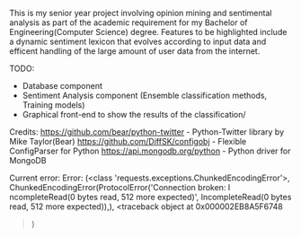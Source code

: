 This is my senior year project involving opinion mining and sentimental analysis as part of the academic requirement for my Bachelor of Engineering(Computer Science) degree.
Features to be highlighted include a dynamic sentiment lexicon that evolves according to input data and efficent handling of the large amount of user data from the internet.

TODO:
- Database component
- Sentiment Analysis component (Ensemble classification methods, Training models)
- Graphical front-end to show the results of the classification/

Credits:
https://github.com/bear/python-twitter - Python-Twitter library by Mike Taylor(Bear)
https://github.com/DiffSK/configobj - Flexible ConfigParser for Python
https://api.mongodb.org/python - Python driver for MongoDB

Current error:
Error: (<class 'requests.exceptions.ChunkedEncodingError'>, ChunkedEncodingError(ProtocolError('Connection broken: I
ncompleteRead(0 bytes read, 512 more expected)', IncompleteRead(0 bytes read, 512 more expected)),), <traceback object at 0x000002EB8A5F6748
>) 